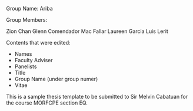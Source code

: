 Group Name: Ariba

Group Members:

Zion Chan
Glenn Comendador
Mac Fallar
Laureen Garcia
Luis Lerit

Contents that were edited:
- Names
- Faculty Adviser
- Panelists
- Title
- Group Name (under group numer)
- Vitae

This is a sample thesis template to be submitted to Sir Melvin Cabatuan for the course MORFCPE section EQ.
